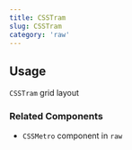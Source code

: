 ```yaml
---
title: CSSTram
slug: CSSTram
category: 'raw'
---
```


## Usage

`CSSTram` grid layout

### Related Components

- `CSSMetro` component in `raw`
